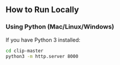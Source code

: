 ##  How to Run Locally
### Using Python (Mac/Linux/Windows)

If you have Python 3 installed:

```bash
cd clip-master
python3 -m http.server 8000

